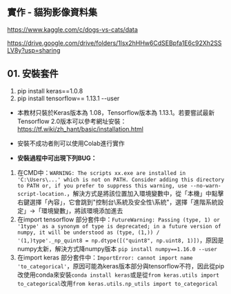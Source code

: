 ## 實作 - 貓狗影像資料集
https://www.kaggle.com/c/dogs-vs-cats/data

https://drive.google.com/drive/folders/1lsx2hHHw6CdSEBpfa1E6c92Xh2SSLV8y?usp=sharing

## 01. 安裝套件
1. pip install keras==1.0.8
2. pip install tensorflow== 1.13.1 --user 
* 本教材只裝於Keras版本為 1.08，Tensorflow版本為 1.13.1。若要嘗試最新Tensorflow 2.0版本可以參考網址安裝：https://tf.wiki/zh_hant/basic/installation.html
* 安裝不成功者則可以使用Colab進行實作

* **安裝過程中可出現下列BUG：** 
1. 在CMD中：`WARNING: The scripts xx.exe are installed in 'C:\Users\...' which is not on PATH. Consider adding this directory to PATH or, if you prefer to suppress this warning, use --no-warn-script-location.`，解決方式是將該位置加入環境變數中，從「本機」中點擊右鍵選擇「內容」，它會跳到"控制台\系統及安全性\系統"，選擇「進階系統設定」→「環境變數」，將該環境添加進去
2. 在import tensorflow 部分套件中：`FutureWarning: Passing (type, 1) or '1type' as a synonym of type is deprecated; in a future version of numpy, it will be understood as (type, (1,)) / '(1,)type'._np_quint8 = np.dtype([("quint8", np.uint8, 1)])`，原因是numpy太新，解決方式降numpy版本 `pip install numpy==1.16.0 --user`
3. 在import keras 部分套件中：`ImportError: cannot import name 'to_categorical'`，原因可能為keras版本部分與tensorflow不符，因此從pip改使用conda來安裝`conda install keras`或是從`from keras.utils import to_categorical`改用`from keras.utils.np_utils import to_categorical`
